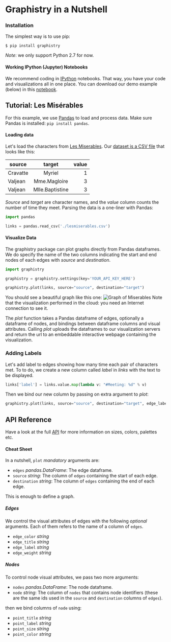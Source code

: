 # Graphistry in a Nutshell

### Installation

The simplest way is to use pip:

```console
$ pip install graphistry
```

*Note*: we only support Python 2.7 for now.

#### Working IPython (Jupyter) Notebooks

We recommend coding in [IPython](http://ipython.org) notebooks. That way, you have your code and visualizations all in one place.   You can download our demo example (below) in this [notebook](https://www.dropbox.com/s/n35ahbhatshrau6/MiserablesDemo.ipynb?dl=1).
 
## Tutorial: Les Misérables

For this example, we use [Pandas](http://pandas.pydata.org) to load and process data. Make sure Pandas is installed: `pip install pandas`.

#### Loading data
Let's load the characters from [Les Miserables](http://en.wikipedia.org/wiki/Les_Misérables). Our  [dataset is a CSV file](http://gist.github.com/thibaudh/3da4096c804680f549e6/) that looks like this:

| source        | target        | value  |
| ------------- |:-------------:| ------:|
| Cravatte |	Myriel | 1| Valjean	| Mme.Magloire | 3| Valjean	| Mlle.Baptistine | 3

*Source* and *target* are character names, and the *value* column counts the number of time they meet. Parsing the data is a one-liner with Pandas:

```python
import pandas

links = pandas.read_csv('./lesmiserables.csv')
```

#### Visualize Data
The graphistry package can plot graphs directly from Pandas dataframes. We do specify the name of the two columns indicating the start and end nodes of each edges with *source* and *destination*. 

```python
import graphistry

graphistry = graphistry.settings(key='YOUR_API_KEY_HERE')

graphistry.plot(links, source="source", destination="target")
```

You should see a beautiful graph like this one:
![Graph of Miserables](http://i.imgur.com/lt05Hik.png) Note that the visualization performed in the cloud: you need an Internet connection to see it.

The *plot* function takes a Pandas dataframe of edges, optionally a dataframe of nodes, and bindings between dataframe columns and visual attributes. Calling *plot* uploads the dataframes to our visualization servers and return the url to an embeddable interactive webpage containing the visualization.

### Adding Labels

Let's add label to edges showing how many time each pair of characters met. To to do, we create a new column called *label* in *links* with the text to be displayed.

```python
links['label'] = links.value.map(lambda v: "#Meeting: %d" % v)
```
Then we bind our new column by passing on extra argument to *plot*:

```python
graphistry.plot(links, source="source", destination="target", edge_label="label")
```


## API Reference

Have a look at the full [API](http://graphistry.com/api0.3.html#python) for more information on sizes, colors, palettes etc.

#### Cheat Sheet
In a nutshell, `plot` *mandatory* arguments are:

- `edges` *pandas.DataFrame*: The edge dataframe.
- `source` *string*: The column of `edges` containing the start of each edge.
- `destination` *string*: The column of `edges` containing the end of each edge.

This is enough to define a graph. 
##### Edges
We control the visual attributes of edges with the following *optional* arguments. Each of them refers to the name of a column of `edges`.

- `edge_color` *string*
- `edge_title` *string*
- `edge_label` *string*
- `edge_weight` *string*

##### Nodes
To control node visual attributes, we pass two more arguments:

- `nodes` *pandas.DataFrame*: The node dataframe.
- `node` *string*: The column of `nodes` that contains node identifiers (these are the same ids used in the `source` and `destination` columns of `edges`).

then we bind columns of `node` using:

- `point_title` *string*
- `point_label` *string*
- `point_size` *string*
- `point_color` *string*




